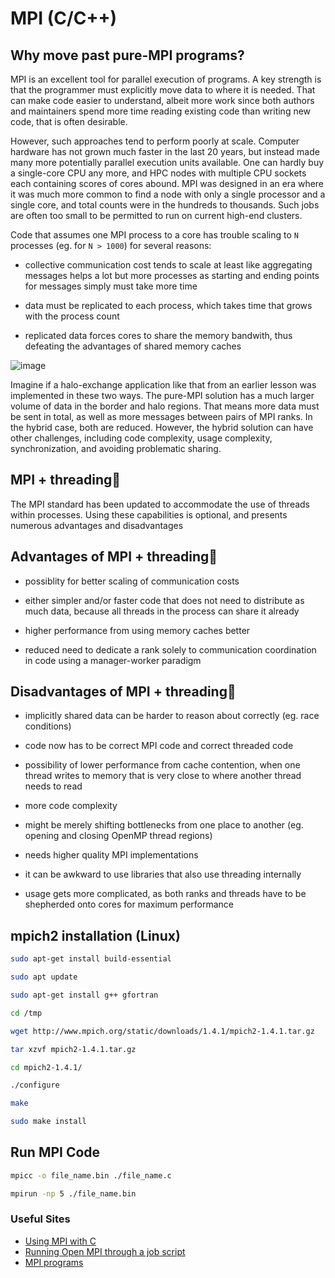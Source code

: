 # MPI (C/C++)

## Why move past pure-MPI programs?

MPI is an excellent tool for parallel execution of programs. A key strength is that the programmer must explicitly move data to where it is needed. That can make code easier to understand, albeit more work since both authors and maintainers spend more time reading existing code than writing new code, that is often desirable.</br>

However, such approaches tend to perform poorly at scale. Computer hardware has not grown much faster in the last 20 years, but instead made many more potentially parallel execution units available. One can hardly buy a single-core CPU any more, and HPC nodes with multiple CPU sockets each containing scores of cores abound. MPI was designed in an era where it was much more common to find a node with only a single processor and a single core, and total counts were in the hundreds to thousands. Such jobs are often too small to be permitted to run on current high-end clusters.
</br>

Code that assumes one MPI process to a core has trouble scaling to ```N``` processes (eg. for ```N > 1000```) for several reasons:

- collective communication cost tends to scale at least like aggregating messages helps a lot but more processes as starting and ending points for messages simply must take more time

- data must be replicated to each process, which takes time that grows with the process count

- replicated data forces cores to share the memory bandwith, thus defeating the advantages of shared memory caches

![image](https://user-images.githubusercontent.com/100533325/222922334-d4cf4a9f-f5ec-481c-b935-70416ad92026.png)

Imagine if a halo-exchange application like that from an earlier lesson was implemented in these two ways. The pure-MPI solution has a much larger volume of data in the border and halo regions. That means more data must be sent in total, as well as more messages between pairs of MPI ranks. In the hybrid case, both are reduced. However, the hybrid solution can have other challenges, including code complexity, usage complexity, synchronization, and avoiding problematic sharing.
</br>

## MPI + threading

The MPI standard has been updated to accommodate the use of threads within processes. Using these capabilities is optional, and presents numerous advantages and disadvantages

## Advantages of MPI + threading

- possiblity for better scaling of communication costs

- either simpler and/or faster code that does not need to distribute as much data, because all threads in the process can share it already

- higher performance from using memory caches better

- reduced need to dedicate a rank solely to communication coordination in code using a manager-worker paradigm

## Disadvantages of MPI + threading

- implicitly shared data can be harder to reason about correctly (eg. race conditions)

- code now has to be correct MPI code and correct threaded code

- possibility of lower performance from cache contention, when one thread writes to memory that is very close to where another thread needs to read

- more code complexity

- might be merely shifting bottlenecks from one place to another (eg. opening and closing OpenMP thread regions)

- needs higher quality MPI implementations

- it can be awkward to use libraries that also use threading internally

- usage gets more complicated, as both ranks and threads have to be shepherded onto cores for maximum performance


## mpich2 installation (Linux)

```bash
sudo apt-get install build-essential

sudo apt update

sudo apt-get install g++ gfortran

cd /tmp

wget http://www.mpich.org/static/downloads/1.4.1/mpich2-1.4.1.tar.gz

tar xzvf mpich2-1.4.1.tar.gz  

cd mpich2-1.4.1/

./configure

make

sudo make install

```

## Run MPI Code

```bash
mpicc -o file_name.bin ./file_name.c

mpirun -np 5 ./file_name.bin
```

### Useful Sites

- [Using MPI with C](https://curc.readthedocs.io/en/latest/programming/MPI-C.html)
- [Running Open MPI through a job script](https://usc-rc.github.io/tutorials/open-mpi)
- [MPI programs](https://people.math.sc.edu/Burkardt/c_src/mpi/mpi.html)
